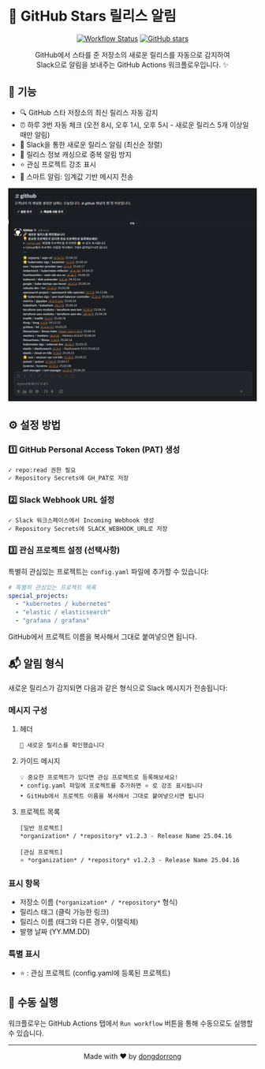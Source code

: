 # 🌟 GitHub Stars 릴리스 알림

<div align="center">

[![Workflow Status](https://github.com/dongdorrong/github-stars-notification/actions/workflows/notify-starred-releases.yml/badge.svg)](https://github.com/dongdorrong/github-stars-notification/actions)
[![GitHub stars](https://img.shields.io/github/stars/dongdorrong/github-stars-notification?style=social)](https://github.com/dongdorrong/github-stars-notification)

GitHub에서 스타를 준 저장소의 새로운 릴리스를 자동으로 감지하여 <br>
Slack으로 알림을 보내주는 GitHub Actions 워크플로우입니다. ✨

</div>

## 🎯 기능

- 🔍 GitHub 스타 저장소의 최신 릴리스 자동 감지
- ⏰ 하루 3번 자동 체크 (오전 8시, 오후 1시, 오후 5시 - 새로운 릴리스 5개 이상일 때만 알림)
- 💬 Slack을 통한 새로운 릴리스 알림 (최신순 정렬)
- 💾 릴리스 정보 캐싱으로 중복 알림 방지
- ⭐ 관심 프로젝트 강조 표시
- 📝 스마트 알림: 임계값 기반 메시지 전송

<div align="center">

![GitHub Stars Notification](images/sample.png)

</div>

## ⚙️ 설정 방법

### 1️⃣ GitHub Personal Access Token (PAT) 생성
```bash
✓ repo:read 권한 필요
✓ Repository Secrets에 GH_PAT로 저장
```

### 2️⃣ Slack Webhook URL 설정
```bash
✓ Slack 워크스페이스에서 Incoming Webhook 생성
✓ Repository Secrets에 SLACK_WEBHOOK_URL로 저장
```

### 3️⃣ 관심 프로젝트 설정 (선택사항)
특별히 관심있는 프로젝트는 `config.yaml` 파일에 추가할 수 있습니다:
```yaml
# 특별히 관심있는 프로젝트 목록
special_projects:
  - "kubernetes / kubernetes"
  - "elastic / elasticsearch"
  - "grafana / grafana"
```
GitHub에서 프로젝트 이름을 복사해서 그대로 붙여넣으면 됩니다.

## 📬 알림 형식

새로운 릴리스가 감지되면 다음과 같은 형식으로 Slack 메시지가 전송됩니다:

### 메시지 구성
1. 헤더
   ```
   🚀 새로운 릴리스를 확인했습니다
   ```

2. 가이드 메시지
   ```
   💡 중요한 프로젝트가 있다면 관심 프로젝트로 등록해보세요!
   • config.yaml 파일에 프로젝트를 추가하면 ⭐ 로 강조 표시됩니다
   • GitHub에서 프로젝트 이름을 복사해서 그대로 붙여넣으시면 됩니다
   ```

3. 프로젝트 목록
   ```
   [일반 프로젝트]
   *organization* / *repository* v1.2.3 - Release Name 25.04.16

   [관심 프로젝트]
   ⭐ *organization* / *repository* v1.2.3 - Release Name 25.04.16
   ```

### 표시 항목
- 저장소 이름 (`*organization* / *repository*` 형식)
- 릴리스 태그 (클릭 가능한 링크)
- 릴리스 이름 (태그와 다른 경우, 이탤릭체)
- 발행 날짜 (YY.MM.DD)

### 특별 표시
- ⭐ : 관심 프로젝트 (config.yaml에 등록된 프로젝트)

## 🚀 수동 실행

워크플로우는 GitHub Actions 탭에서 `Run workflow` 버튼을 통해 수동으로도 실행할 수 있습니다.

---

<div align="center">
Made with ❤️ by <a href="https://github.com/dongdorrong">dongdorrong</a>
</div> 